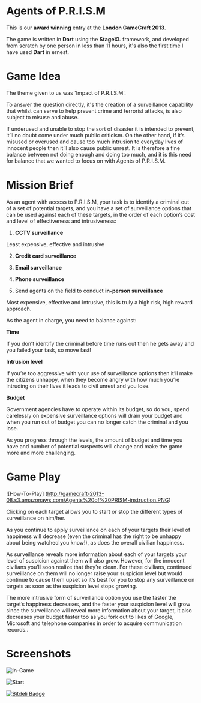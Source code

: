Agents of P.R.I.S.M
==================

This is our **award winning** entry at the **London GameCraft 2013**.

The game is written in **Dart** using the **StageXL** framework, and developed from scratch by one person in less than 11 hours, it's also the first time I have used **Dart** in ernest.

# Game Idea

The theme given to us was 'Impact of P.R.I.S.M'.

To answer the question directly, it's the creation of a surveillance capability that whilst can serve to help prevent crime and terrorist attacks, is also subject to misuse and abuse.

If underused and unable to stop the sort of disaster it is intended to prevent, it’ll no doubt come under much public criticism. On the other hand, if it’s misused or overused and cause too much intrusion to everyday lives of innocent people then it’ll also cause public unrest. It is therefore a fine balance between not doing enough and doing too much, and it is this need for balance that we wanted to focus on with Agents of P.R.I.S.M.

# Mission Brief

As an agent with access to P.R.I.S.M, your task is to identify a criminal out of a set of potential targets, and you have a set of surveillance options that can be used against each of these targets, in the order of each option’s cost and level of effectiveness and intrusiveness:

1. **CCTV surveillance**

Least expensive, effective and intrusive

2. **Credit card surveillance**

3. **Email surveillance**

4. **Phone surveillance**

5. Send agents on the field to conduct **in-person surveillance**

Most expensive, effective and intrusive, this is truly a high risk, high reward approach.


As the agent in charge, you need to balance against:

**Time**

If you don’t identify the criminal before time runs out then he gets away and you failed your task, so move fast! 

**Intrusion level**

If you’re too aggressive with your use of surveillance options then it’ll make the citizens unhappy, when they become angry with how much you’re intruding on their lives it leads to civil unrest and you lose.

**Budget**

Government agencies have to operate within its budget, so do you, spend carelessly on expensive surveillance options will drain your budget and when you run out of budget you can no longer catch the criminal and you lose. 

As you progress through the levels, the amount of budget and time you have and number of potential suspects will change and make the game more and more challenging.

# Game Play

![How-To-Play] (http://gamecraft-2013-08.s3.amazonaws.com/Agents%20of%20PRISM-instruction.PNG)

Clicking on each target allows you to start or stop the different types of surveillance on him/her.

As you continue to apply surveillance on each of your targets their level of happiness will decrease (even the criminal has the right to be unhappy about being watched you know!), as does the overall civilian happiness.

As surveillance reveals more information about each of your targets your level of suspicion against them will also grow. However, for the innocent civilians you’ll soon realize that they’re clean. For these civilians, continued surveillance on them will no longer raise your suspicion level but would continue to cause them upset so it’s best for you to stop any surveillance on targets as soon as the suspicion level stops growing.

The more intrusive form of surveillance option you use the faster the target’s happiness decreases, and the faster your suspicion level will grow since the surveillance will reveal more information about your target, it also decreases your budget faster too as you fork out to likes of Google, Microsoft and telephone companies in order to acquire communication records..




# Screenshots

![In-Game](http://gamecraft-2013-08.s3.amazonaws.com/Agents%20of%20PRISM-small.png)

![Start](http://gamecraft-2013-08.s3.amazonaws.com/Agents%20of%20PRISM-start-small.png)


[![Bitdeli Badge](https://d2weczhvl823v0.cloudfront.net/theburningmonk/under_surveillance/trend.png)](https://bitdeli.com/free "Bitdeli Badge")

